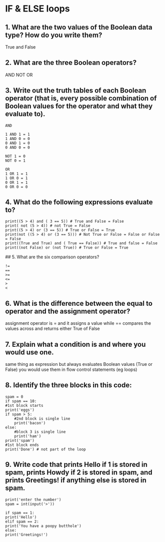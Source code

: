 # IF & ELSE loops

## 1. What are the two values of the Boolean data type? How do you write them?

True and False

## 2. What are the three Boolean operators?

AND NOT OR 

## 3. Write out the truth tables of each Boolean operator (that is, every possible combination of Boolean values for the operator and what they evaluate to).
```
AND

1 AND 1 = 1
1 AND 0 = 0
0 AND 1 = 0
0 AND 0 = 0

NOT 1 = 0
NOT 0 = 1

OR
1 OR 1 = 1
1 OR 0 = 1
0 OR 1 = 1
0 OR 0 = 0
```
## 4. What do the following expressions evaluate to?

```
print((5 > 4) and ( 3 == 5)) # True and False = False
print( not (5 > 4)) # not True = False
print((5 > 4) or (3 == 5)) # True or False = True
print(not ((5 > 4) or (3 == 5))) # Not True or False = False or False = False
print((True and True) and ( True == False)) # True and false = False
print((not False) or (not True)) # True or False = True
```

## 5. What are the six comparison operators?
```
!=
==
>=
<=
>
<
```
## 6. What is the difference between the equal to operator and the assignment operator?

assignment operator is = and it assigns a value while == compares the values across and returns either True of False

## 7. Explain what a condition is and where you would use one.

same thing as expression but always evaluates Boolean values (True or False)
you would use them in flow control statements (eg loops)

## 8. Identify the three blocks in this code:
```
spam = 0
if spam == 10: 
#1st block starts
print('eggs')
if spam > 5:  
    #2nd block is single line
    print('bacon')
else:
    #block 3 is single line
    print('ham') 
print('spam')
#1st block ends
print('Done') # not part of the loop
```
## 9. Write code that prints Hello if 1 is stored in spam, prints Howdy if 2 is stored in spam, and prints Greetings! if anything else is stored in spam.
```
print('enter the number')
spam = int(input('>'))

if spam == 1:
print('Hello')
elif spam == 2:
print('You have a poopy butthole')
else:
print('Greetings!') 
```

